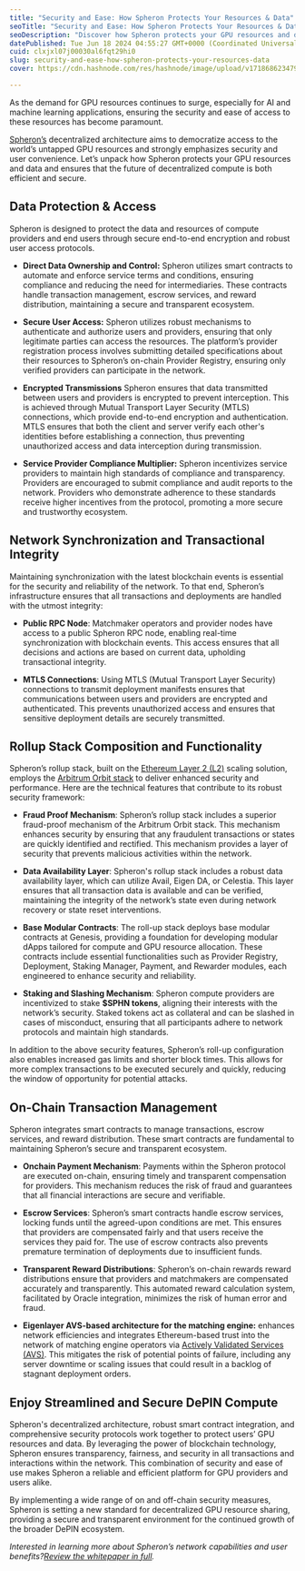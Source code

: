 ```yaml
---
title: "Security and Ease: How Spheron Protects Your Resources & Data"
seoTitle: "Security and Ease: How Spheron Protects Your Resources & Data"
seoDescription: "Discover how Spheron protects your GPU resources and data with secure end-to-end encryption, robust user access protocols, and decentralized architecture."
datePublished: Tue Jun 18 2024 04:55:27 GMT+0000 (Coordinated Universal Time)
cuid: clxjxl07j00030al6fqt29hi0
slug: security-and-ease-how-spheron-protects-your-resources-data
cover: https://cdn.hashnode.com/res/hashnode/image/upload/v1718686234793/0d96bc5c-f78c-4ba0-85e6-22e4cad14708.png

---
```


As the demand for GPU resources continues to surge, especially for AI and machine learning applications, ensuring the security and ease of access to these resources has become paramount.

[Spheron’s](https://www.spheron.network/) decentralized architecture aims to democratize access to the world’s untapped GPU resources and strongly emphasizes security and user convenience. Let’s unpack how Spheron protects your GPU resources and data and ensures that the future of decentralized compute is both efficient and secure.

## **Data Protection & Access**

Spheron is designed to protect the data and resources of compute providers and end users through secure end-to-end encryption and robust user access protocols.

* **Direct Data Ownership and Control:** Spheron utilizes smart contracts to automate and enforce service terms and conditions, ensuring compliance and reducing the need for intermediaries. These contracts handle transaction management, escrow services, and reward distribution, maintaining a secure and transparent ecosystem.
    
* **Secure User Access:** Spheron utilizes robust mechanisms to authenticate and authorize users and providers, ensuring that only legitimate parties can access the resources. The platform’s provider registration process involves submitting detailed specifications about their resources to Spheron’s on-chain Provider Registry, ensuring only verified providers can participate in the network.
    
* **Encrypted Transmissions** Spheron ensures that data transmitted between users and providers is encrypted to prevent interception. This is achieved through Mutual Transport Layer Security (MTLS) connections, which provide end-to-end encryption and authentication. MTLS ensures that both the client and server verify each other's identities before establishing a connection, thus preventing unauthorized access and data interception during transmission.
    
* **Service Provider Compliance Multiplier:** Spheron incentivizes service providers to maintain high standards of compliance and transparency. Providers are encouraged to submit compliance and audit reports to the network. Providers who demonstrate adherence to these standards receive higher incentives from the protocol, promoting a more secure and trustworthy ecosystem.
    

## **Network Synchronization and Transactional Integrity**

Maintaining synchronization with the latest blockchain events is essential for the security and reliability of the network. To that end, Spheron’s infrastructure ensures that all transactions and deployments are handled with the utmost integrity:

* **Public RPC Node**: Matchmaker operators and provider nodes have access to a public Spheron RPC node, enabling real-time synchronization with blockchain events. This access ensures that all decisions and actions are based on current data, upholding transactional integrity.
    
* **MTLS Connections**: Using MTLS (Mutual Transport Layer Security) connections to transmit deployment manifests ensures that communications between users and providers are encrypted and authenticated. This prevents unauthorized access and ensures that sensitive deployment details are securely transmitted.
    

## **Rollup Stack Composition and Functionality**

Spheron’s rollup stack, built on the [Ethereum Layer 2 (L2)](https://ethereum.org/en/layer-2/) scaling solution, employs the [Arbitrum Orbit stack](https://arbitrum.io/orbit) to deliver enhanced security and performance. Here are the technical features that contribute to its robust security framework:

* **Fraud Proof Mechanism**: Spheron’s rollup stack includes a superior fraud-proof mechanism of the Arbitrum Orbit stack. This mechanism enhances security by ensuring that any fraudulent transactions or states are quickly identified and rectified. This mechanism provides a layer of security that prevents malicious activities within the network.
    
* **Data Availability Layer**: Spheron's rollup stack includes a robust data availability layer, which can utilize Avail, Eigen DA, or Celestia. This layer ensures that all transaction data is available and can be verified, maintaining the integrity of the network’s state even during network recovery or state reset interventions.
    
* **Base Modular Contracts**: The roll-up stack deploys base modular contracts at Genesis, providing a foundation for developing modular dApps tailored for compute and GPU resource allocation. These contracts include essential functionalities such as Provider Registry, Deployment, Staking Manager, Payment, and Rewarder modules, each engineered to enhance security and reliability.
    
* **Staking and Slashing Mechanism**: Spheron compute providers are incentivized to stake **$SPHN tokens**, aligning their interests with the network’s security. Staked tokens act as collateral and can be slashed in cases of misconduct, ensuring that all participants adhere to network protocols and maintain high standards.
    

In addition to the above security features, Spheron’s roll-up configuration also enables increased gas limits and shorter block times. This allows for more complex transactions to be executed securely and quickly, reducing the window of opportunity for potential attacks.

## **On-Chain Transaction Management**

Spheron integrates smart contracts to manage transactions, escrow services, and reward distribution. These smart contracts are fundamental to maintaining Spheron’s secure and transparent ecosystem.

* **Onchain Payment Mechanism**: Payments within the Spheron protocol are executed on-chain, ensuring timely and transparent compensation for providers. This mechanism reduces the risk of fraud and guarantees that all financial interactions are secure and verifiable.
    
* **Escrow Services**: Spheron’s smart contracts handle escrow services, locking funds until the agreed-upon conditions are met. This ensures that providers are compensated fairly and that users receive the services they paid for. The use of escrow contracts also prevents premature termination of deployments due to insufficient funds.
    
* **Transparent Reward Distributions**: Spheron’s on-chain rewards reward distributions ensure that providers and matchmakers are compensated accurately and transparently. This automated reward calculation system, facilitated by Oracle integration, minimizes the risk of human error and fraud.
    
* **Eigenlayer AVS-based architecture for the matching engine:** enhances network efficiencies and integrates Ethereum-based trust into the network of matching engine operators via [Actively Validated Services (AVS)](https://docs.eigenlayer.xyz/eigenlayer/overview/key-terms#:~:text=Actively%20Validated%20Services%20(AVS)%3A%20Any%20system%20that%20requires%20its%20own%20distributed%20validation%20semantics%20for%20verification%2C%20such%20as%20sidechains%2C%20data%20availability%20layers%2C%20new%20virtual%20machines%2C%20keeper%20networks%2C%20oracle%20networks%2C%20bridges%2C%20threshold%20cryptography%20schemes%2C%20and%20trusted%20execution%20environments.). This mitigates the risk of potential points of failure, including any server downtime or scaling issues that could result in a backlog of stagnant deployment orders.
    

## **Enjoy Streamlined and Secure DePIN Compute**

Spheron's decentralized architecture, robust smart contract integration, and comprehensive security protocols work together to protect users’ GPU resources and data. By leveraging the power of blockchain technology, Spheron ensures transparency, fairness, and security in all transactions and interactions within the network. This combination of security and ease of use makes Spheron a reliable and efficient platform for GPU providers and users alike.

By implementing a wide range of on and off-chain security measures, Spheron is setting a new standard for decentralized GPU resource sharing, providing a secure and transparent environment for the continued growth of the broader DePIN ecosystem.

*Interested in learning more about Spheron’s network capabilities and user benefits?*[*Review the whitepaper in full*](https://www.spheron.network/whitepaper/)*.*